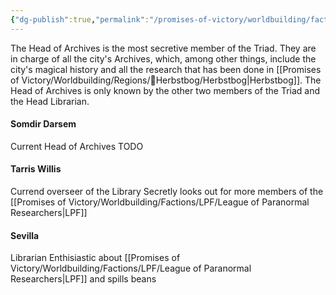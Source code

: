 ```yaml
---
{"dg-publish":true,"permalink":"/promises-of-victory/worldbuilding/factions/the-triad/head-of-archives/","title":"Head of Archives","noteIcon":"NPC","created":"","updated":""}
---
```


The Head of Archives is the most secretive member of the Triad.
They are in charge of all the city's Archives, which, among other things, include the city's magical history and all the research that has been done in [[Promises of Victory/Worldbuilding/Regions/🏰Herbstbog/Herbstbog\|Herbstbog]].
The Head of Archives is only known by the other two members of the Triad and the Head Librarian.

#### Somdir Darsem

Current Head of Archives TODO

#### Tarris Willis

Currend overseer of the Library
Secretly looks out for more members of the [[Promises of Victory/Worldbuilding/Factions/LPF/League of Paranormal Researchers\|LPF]]

#### Sevilla

Librarian
Enthisiastic about [[Promises of Victory/Worldbuilding/Factions/LPF/League of Paranormal Researchers\|LPF]] and spills beans